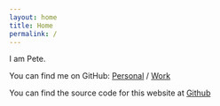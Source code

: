 ```yaml
---
layout: home
title: Home
permalink: /
---
```


I am Pete.

You can find me on GitHub:
[Personal][personal-github] /
[Work](https://github.com/peter-chai-iw)

You can find the source code for this website at [Github](https://github.com/petexc/blog)


[personal-github]: https://github.com/petexc
